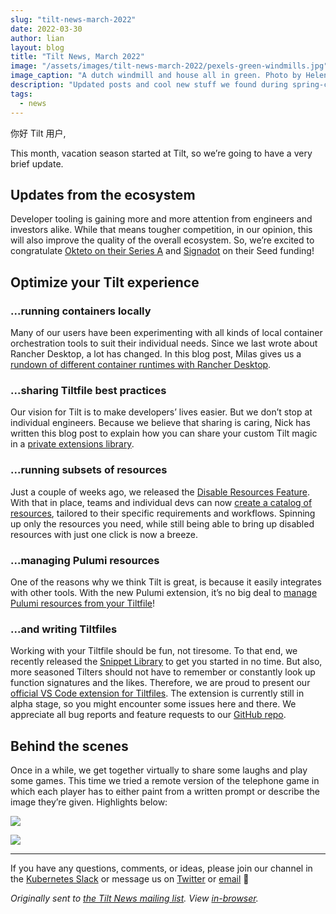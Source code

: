 ```yaml
---
slug: "tilt-news-march-2022"
date: 2022-03-30
author: lian
layout: blog
title: "Tilt News, March 2022"
image: "/assets/images/tilt-news-march-2022/pexels-green-windmills.jpg"
image_caption: "A dutch windmill and house all in green. Photo by Helena Jankovičová Kováčová from <a href='https://www.pexels.com/photo/a-green-windmill-near-the-house-6470648/'>Pexels</a>"
description: "Updated posts and cool new stuff we found during spring-cleaning 🌼"
tags:
  - news
---
```


你好 Tilt 用户,

This month, vacation season started at Tilt, so we’re going to have a very brief update.

## Updates from the ecosystem
Developer tooling is gaining more and more attention from engineers and investors alike. While that means tougher competition, in our opinion, this will also improve the quality of the overall ecosystem.
So, we’re excited to congratulate [Okteto on their Series A](https://www.okteto.com/blog/a-15m-series-a-to-disrupt-modern-development/) and [Signadot](https://www.prnewswire.com/news-releases/y-combinator-alum-signadot-raises-4m-led-by-redpoint-ventures-to-reimagine-microservices-testing-on-kubernetes-301488164.html) on their Seed funding!

## Optimize your Tilt experience

### ...running containers locally
Many of our users have been experimenting with all kinds of local container orchestration tools to suit their individual needs. Since we last wrote about Rancher Desktop, a lot has changed. In this blog post, Milas gives us a [rundown of different container runtimes with Rancher Desktop](https://blog.tilt.dev/2022/03/04/rancher-desktop-container-runtimes.html).

### ...sharing Tiltfile best practices
Our vision for Tilt is to make developers’ lives easier. But we don’t stop at individual engineers. Because we believe that sharing is caring, Nick has written this blog post to explain how you can share your custom Tilt magic in a [private extensions library](https://blog.tilt.dev/2022/03/01/dev-env-libraries.html).

### ...running subsets of resources
Just a couple of weeks ago, we released the [Disable Resources Feature](https://docs.tilt.dev/disable_resources.html). With that in place, teams and individual devs can now [create a catalog of resources](https://blog.tilt.dev/2022/03/03/resource-catalog.html), tailored to their specific requirements and workflows. Spinning up only the resources you need, while still being able to bring up disabled resources with just one click is now a breeze.

### ...managing Pulumi resources
One of the reasons why we think Tilt is great, is because it easily integrates with other tools. With the new Pulumi extension, it’s no big deal to [manage Pulumi resources from your Tiltfile](https://blog.tilt.dev/2022/03/23/pulumi.html)!

### ...and writing Tiltfiles
Working with your Tiltfile should be fun, not tiresome. To that end, we recently released the [Snippet Library](https://docs.tilt.dev/snippets.html) to get you started in no time.
But also, more seasoned Tilters should not have to remember or constantly look up function signatures and the likes. Therefore, we are proud to present our [official VS Code extension for Tiltfiles](https://marketplace.visualstudio.com/items?itemName=tilt-dev.Tiltfile). The extension is currently still in alpha stage, so you might encounter some issues here and there. We appreciate all bug reports and feature requests to our [GitHub repo](https://github.com/tilt-dev/vscode-tilt).

## Behind the scenes

Once in a while, we get together virtually to share some laughs and play some games. This time we tried a remote version of the telephone game in which each player has to either paint from a written prompt or describe the image they’re given.
Highlights below:

![](/assets/images/tilt-news-march-2022/album_2022-03-03_13-21-39.gif)


![](/assets/images/tilt-news-march-2022/album_2022-03-03_19-43-27.gif)

---

If you have any questions, comments, or ideas, please join our channel in the [Kubernetes Slack](https://slack.k8s.io/) or message us on [Twitter](https://twitter.com/tilt_dev) or [email](mailto:news@tilt.dev?subject=Tilt%20News%20March%202022) 👋


_Originally sent to [the Tilt News mailing
list](https://tilt.dev/subscribe). View
[in-browser](https://mailchi.mp/tilt.dev/tilt-news-march-2022)._
